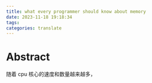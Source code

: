 ```yaml
---
title: what every programmer should know about memory
date: 2023-11-18 19:18:34
tags:
categories: translate
---
```

# Abstract

随着 cpu 核心的速度和数量越来越多，